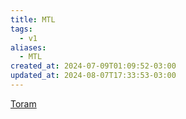 ```yaml
---
title: MTL
tags:
  - v1
aliases:
  - MTL
created_at: 2024-07-09T01:09:52-03:00
updated_at: 2024-08-07T17:33:53-03:00
---
```


[Toram](../../../../rascunhos/2024/07/26/Toram.md)